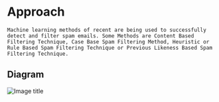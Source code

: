 # Approach 

`Machine learning methods of recent are being used to successfully detect
and filter spam emails. Some Methods are Content Based Filtering Technique, Case
Base Spam Filtering Method, Heuristic or Rule Based Spam Filtering Technique or
Previous Likeness Based Spam Filtering Technique.`

## Diagram

![Image title](https://www.researchgate.net/publication/329334240/figure/fig1/AS:698849878372352@1543630203569/Architecture-for-image-spam-detection-The-various-processes-involved-in-the-image.png)

